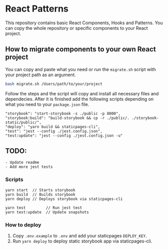 # React Patterns

This repository contains basic React Components, Hooks and Patterns. You can copy the whole repository or specific components to your React project.

## How to migrate components to your own React project

You can copy and paste what you need or run the `migrate.sh` script with your project path as an argument.

```sh
bash migrate.sh /Users/path/to/your/project
```

Follow the steps and the script will copy and install all necessary files and dependecies. After it is finished add the following scripts depending on what you need to your `package.json` file.

```
"storybook": "start-storybook -s ./public -p 8000",
"storybook:build": "build-storybook && cp -r ./public/. ./storybook-static/public/",
"deploy": "yarn build && staticpages-cli",
"test": "jest --config ./jest.config.json",
"test:update": "jest --config ./jest.config.json -u"
```

## TODO:

    - Update readme
    - Add more jest tests

### Scripts

```shell
yarn start  // Starts storybook
yarn build  // Builds storybook
yarn deploy // Deploys storybook via staticpages-cli

yarn test         // Run jest test
yarn test:update  // Update snapshots

```

### How to deploy

1. Copy `.env.example` to `.env` and add your staticpages `DEPLOY_KEY`.
2. Run `yarn deploy` to deploy static storybook app via staticpages-cli.
